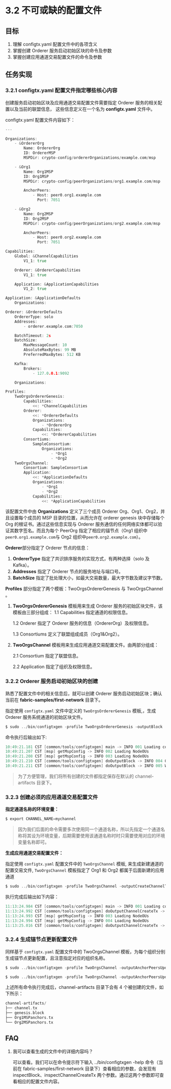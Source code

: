 # 3.2 不可或缺的配置文件

## 目标

1.  理解 configtx.yaml 配置文件中的各项含义
2.  掌握创建 Orderer 服务启动初始区块的命令及参数
3.  掌握创建应用通道交易配置文件的命令及参数

## 任务实现

### 3.2.1 configtx.yaml 配置文件指定哪些核心内容

创建服务启动初始区块及应用通道交易配置文件需要指定 Orderer 服务的相关配置以及当前的联盟信息， 这些信息定义在一个名为 **configtx.yaml** 文件中。

configtx.yaml 配置文件内容如下：

```go
---

Organizations:
    - &OrdererOrg
        Name: OrdererOrg
        ID: OrdererMSP
        MSPDir: crypto-config/ordererOrganizations/example.com/msp

    - &Org1
        Name: Org1MSP
        ID: Org1MSP
        MSPDir: crypto-config/peerOrganizations/org1.example.com/msp

        AnchorPeers:
            - Host: peer0.org1.example.com
              Port: 7051

    - &Org2
        Name: Org2MSP
        ID: Org2MSP
        MSPDir: crypto-config/peerOrganizations/org2.example.com/msp

        AnchorPeers:
            - Host: peer0.org2.example.com
              Port: 7051

Capabilities:
    Global: &ChannelCapabilities
        V1_1: true

    Orderer: &OrdererCapabilities
        V1_1: true

    Application: &ApplicationCapabilities
        V1_2: true

Application: &ApplicationDefaults
    Organizations:

Orderer: &OrdererDefaults
    OrdererType: solo
    Addresses:
        - orderer.example.com:7050

    BatchTimeout: 2s
    BatchSize:
        MaxMessageCount: 10
        AbsoluteMaxBytes: 99 MB
        PreferredMaxBytes: 512 KB

    Kafka:
        Brokers:
            - 127.0.0.1:9092

    Organizations:

Profiles:
    TwoOrgsOrdererGenesis:
        Capabilities:
            <<: *ChannelCapabilities
        Orderer:
            <<: *OrdererDefaults
            Organizations:
                - *OrdererOrg
            Capabilities:
                <<: *OrdererCapabilities
        Consortiums:
            SampleConsortium:
                Organizations:
                    - *Org1
                    - *Org2
    TwoOrgsChannel:
        Consortium: SampleConsortium
        Application:
            <<: *ApplicationDefaults
            Organizations:
                - *Org1
                - *Org2
            Capabilities:
                <<: *ApplicationCapabilities 
```

该配置文件中由 **Organizations** 定义了三个成员 Orderer Org、Org1、Org2，并且设置每个成员的 MSP 目录的位置，从而允许在 orderer genesis 块中存储每个 Org 的根证书。通过这些信息实现与 Orderer 服务通信的任何网络实体都可以验证其数字签名。而且为每个 PeerOrg 指定了相应的锚节点（Org1 组织中`peer0.org1.example.com`与 Org2 组织中`peer0.org2.example.com`）。

**Orderer**部分指定了 Orderer 节点的信息：

1.  **OrdererType** 指定了共识排序服务的实现方式，有两种选择（solo 及 Kafka）。
2.  **Addresses** 指定了 Orderer 节点的服务地址与端口号。
3.  **BatchSize** 指定了批处理大小，如最大交易数量，最大字节数及建议字节数。

**Profiles** 部分指定了两个模板：TwoOrgsOrdererGenesis 与 TwoOrgsChannel 。

1.  **TwoOrgsOrdererGenesis** 模板用来生成 Orderer 服务的初始区块文件，该模板由三部分组成：
    1.1 Capabilities 指定通道的权限信息。

    1.2 Orderer 指定了 Orderer 服务的信息（OrdererOrg）及权限信息。

    1.3 Consortiums 定义了联盟组成成员（Org1&Org2）。

2.  **TwoOrgsChannel** 模板用来生成应用通道交易配置文件。由两部分组成：

    2.1 Consortium 指定了联盟信息。

    2.2 Application 指定了组织及权限信息。

### 3.2.2 Orderer 服务启动初始区块的创建

熟悉了配置文件中的相关信息后，就可以创建 Orderer 服务启动初始区块；确认当前在 **fabric-samples/first-network** 目录下。

指定使用 `configtx.yaml` 文件中定义的 `TwoOrgsOrdererGenesis` 模板,，生成 Orderer 服务系统通道的初始区块文件。

```go
$ sudo ../bin/configtxgen -profile TwoOrgsOrdererGenesis -outputBlock ./channel-artifacts/genesis.block 
```

命令执行后输出如下:

```go
10:49:21.181 CST [common/tools/configtxgen] main -> INFO 001 Loading configuration
10:49:21.207 CST [msp] getMspConfig -> INFO 002 Loading NodeOUs
10:49:21.208 CST [msp] getMspConfig -> INFO 003 Loading NodeOUs
10:49:21.210 CST [common/tools/configtxgen] doOutputBlock -> INFO 004 Generating genesis block
10:49:21.211 CST [common/tools/configtxgen] doOutputBlock -> INFO 005 Writing genesis block 
```

> 为了方便管理，我们将所有创建的文件都指定保存在默认的 channel-artifacts 目录下。

### 3.2.3 创建必须的应用通道交易配置文件

**指定通道名称的环境变量：**

```go
$ export CHANNEL_NAME=mychannel 
```

> 因为我们后面的命令需要多次使用同一个通道名称，所以先指定一个通道名称将其设为环境变量，后期需要使用该通道名称时时只需要使用对应的环境变量名称即可。

**生成应用通道交易配置文件：**

指定使用 `configtx.yaml` 配置文件中的 `TwoOrgsChannel` 模板, 来生成新建通道的配置交易文件, `TwoOrgsChannel` 模板指定了 Org1 和 Org2 都属于后面新建的应用通道

```go
$ sudo ../bin/configtxgen -profile TwoOrgsChannel -outputCreateChannelTx ./channel-artifacts/channel.tx -channelID $CHANNEL_NAME 
```

执行完成后输出如下内容：

```go
11:13:24.984 CST [common/tools/configtxgen] main -> INFO 001 Loading configuration
11:13:24.992 CST [common/tools/configtxgen] doOutputChannelCreateTx -> INFO 002 Generating new channel configtx
11:13:24.993 CST [msp] getMspConfig -> INFO 003 Loading NodeOUs
11:13:24.994 CST [msp] getMspConfig -> INFO 004 Loading NodeOUs
11:13:25.016 CST [common/tools/configtxgen] doOutputChannelCreateTx -> INFO 005 Writing new channel tx 
```

### 3.2.4 生成锚节点更新配置文件

同样基于 `configtx.yaml` 配置文件中的 TwoOrgsChannel 模板，为每个组织分别生成锚节点更新配置，且注意指定对应的组织名称。

```go
$ sudo ../bin/configtxgen -profile TwoOrgsChannel -outputAnchorPeersUpdate ./channel-artifacts/Org1MSPanchors.tx -channelID $CHANNEL_NAME -asOrg Org1MSP

$ sudo ../bin/configtxgen -profile TwoOrgsChannel -outputAnchorPeersUpdate ./channel-artifacts/Org2MSPanchors.tx -channelID $CHANNEL_NAME -asOrg Org2MSP 
```

上述所有命令执行完成后，channel-artifacts 目录下会有 4 个被创建的文件，如下所示：

```go
channel-artifacts/
├── channel.tx
├── genesis.block
├── Org1MSPanchors.tx
└── Org2MSPanchors.tx 
```

## FAQ

1.  我可以查看生成的文件中的详细内容吗？

    可以查看。我们可以在命令提示符下输入 ../bin/configtxgen -help 命令（当前在 fabric-samples/first-network 目录下）查看相应的参数，会发现有 inspectBlock、inspectChannelCreateTx 两个参数。通过这两个参数即可查看相应的配置文件内容。